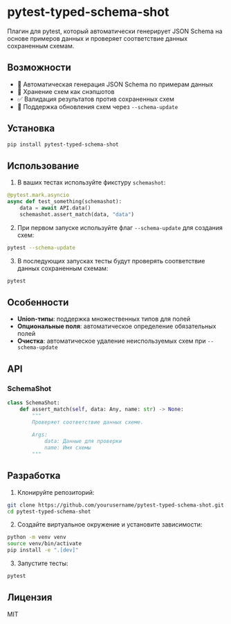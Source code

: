 # pytest-typed-schema-shot

Плагин для pytest, который автоматически генерирует JSON Schema на основе примеров данных и проверяет соответствие данных сохраненным схемам.

## Возможности

- 🔄 Автоматическая генерация JSON Schema по примерам данных
- 📸 Хранение схем как снэпшотов
- ✅ Валидация результатов против сохраненных схем
- 🔄 Поддержка обновления схем через `--schema-update`

## Установка

```bash
pip install pytest-typed-schema-shot
```

## Использование

1. В ваших тестах используйте фикстуру `schemashot`:

```python
@pytest.mark.asyncio
async def test_something(schemashot):
    data = await API.data()
    schemashot.assert_match(data, "data")
```

2. При первом запуске используйте флаг `--schema-update` для создания схем:

```bash
pytest --schema-update
```

3. В последующих запусках тесты будут проверять соответствие данных сохраненным схемам:

```bash
pytest
```

## Особенности

- **Union-типы**: поддержка множественных типов для полей
- **Опциональные поля**: автоматическое определение обязательных полей
- **Очистка**: автоматическое удаление неиспользуемых схем при `--schema-update`

## API

### SchemaShot

```python
class SchemaShot:
    def assert_match(self, data: Any, name: str) -> None:
        """
        Проверяет соответствие данных схеме.
        
        Args:
            data: Данные для проверки
            name: Имя схемы
        """
```

## Разработка

1. Клонируйте репозиторий:
```bash
git clone https://github.com/yourusername/pytest-typed-schema-shot.git
cd pytest-typed-schema-shot
```

2. Создайте виртуальное окружение и установите зависимости:
```bash
python -m venv venv
source venv/bin/activate
pip install -e ".[dev]"
```

3. Запустите тесты:
```bash
pytest
```

## Лицензия

MIT

